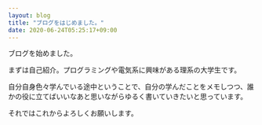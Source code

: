 ```yaml
---
layout: blog
title: "ブログをはじめました。"
date: 2020-06-24T05:25:17+09:00
---
```


ブログを始めました。

まずは自己紹介。プログラミングや電気系に興味がある理系の大学生です。

自分自身色々学んでいる途中ということで、自分の学んだことをメモしつつ、誰かの役に立てばいいなあと思いながらゆるく書いていきたいと思っています。

それではこれからよろしくお願いします。
